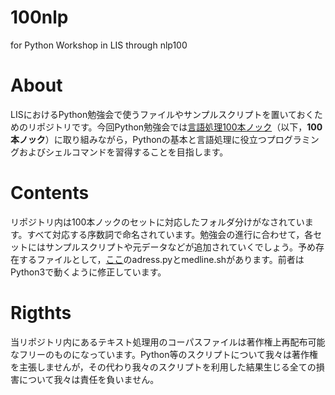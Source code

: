 100nlp
======

for Python Workshop in LIS through nlp100

# About
LISにおけるPython勉強会で使うファイルやサンプルスクリプトを置いておくためのリポジトリです。今回Python勉強会では[言語処理100本ノック](http://www.cl.ecei.tohoku.ac.jp/index.php?NLP%20100%20Drill%20Exercises)（以下，**100本ノック**）に取り組みながら，Pythonの基本と言語処理に役立つプログラミングおよびシェルコマンドを習得することを目指します。

# Contents
リポジトリ内は100本ノックのセットに対応したフォルダ分けがなされています。すべて対応する序数詞で命名されています。勉強会の進行に合わせて，各セットにはサンプルスクリプトや元データなどが追加されていくでしょう。予め存在するファイルとして，[ここ](https://github.com/chokkan/nlp100/tree/master/prepare)のadress.pyとmedline.shがあります。前者はPython3で動くように修正しています。

# Rigthts
当リポジトリ内にあるテキスト処理用のコーパスファイルは著作権上再配布可能なフリーのものになっています。Python等のスクリプトについて我々は著作権を主張しませんが，その代わり我々のスクリプトを利用した結果生じる全ての損害について我々は責任を負いません。
